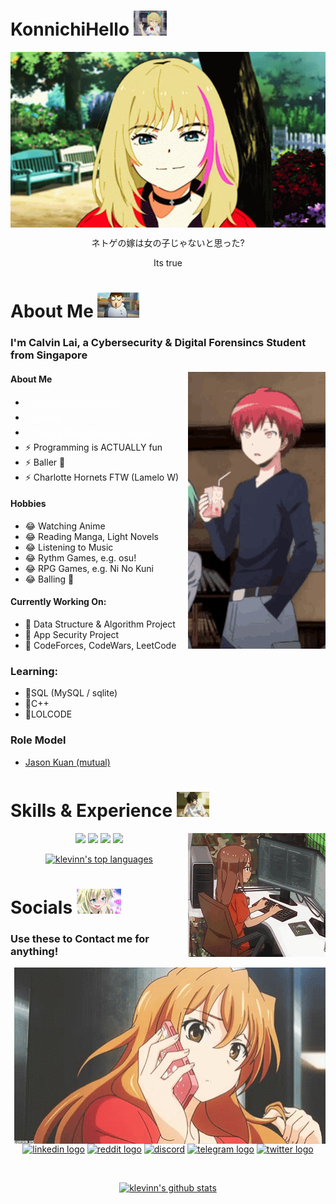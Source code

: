 # KonnichiHello <img height="40" src="https://github.com/klevinn/klevinn/blob/main/assets/waving.gif"/>

<div align="center">
   <a href="https://plancke.io/hypixel/player/stats/underwearbrand" >
    <img hight="300" width="700" alt="Banner GIF" align="center" src="https://github.com/klevinn/klevinn/blob/master/assets/banner.gif">
  </a>
  <p>ネトゲの嫁は女の子じゃないと思った?</p>
  <p>Its true</p>
</div>

# About Me <img height="40" src="https://github.com/klevinn/klevinn/blob/main/assets/about.gif"/>

### I'm Calvin Lai, a Cybersecurity & Digital Forensincs Student from Singapore

<div align="center">
  <img src="https://github.com/klevinn/klevinn/blob/main/assets/profile.gif" align="right">
</div>

#### About Me
- <a style="color:white;" href="https://codeforces.com/profile/klevinn">⚡ Actual Noobgrammer</a>
- <a style="color:white;" href="https://steamcommunity.com/id/kirisakibestgirl/">⚡ Gamer</a>
- <a style="color:white;" href="https://myanimelist.net/profile/klevinn">⚡ Manga Stan (Manga > Anime)</a>
- ⚡ Programming is ACTUALLY fun
- ⚡ Baller 🏀 
- ⚡ Charlotte Hornets FTW (Lamelo W)

#### Hobbies
- 😂 Watching Anime
- 😂 Reading Manga, Light Novels
- 😂 Listening to Music
- 😂 Rythm Games, e.g. osu!
- 😂 RPG Games, e.g. Ni No Kuni
- 😂 Balling 🏀

#### Currently Working On:
- 🌱 Data Structure & Algorithm Project
- 🌱 App Security Project
- 🌱 CodeForces, CodeWars, LeetCode

### Learning:
- 🤔SQL (MySQL / sqlite)
- 🤔C++
- 🤔LOLCODE

### Role Model
- <a href="https://github.com/KJHJason">Jason Kuan (mutual)</a>

# Skills & Experience <img height="40" src="https://github.com/klevinn/klevinn/blob/main/assets/skills.gif"/>

<div align="center">
  <img src="https://github.com/klevinn/klevinn/blob/main/assets/coding.gif" align="right">
</div>

<p align="center">
  <img src="https://img.shields.io/badge/python-3670A0?style=for-the-badge&logo=python&logoColor=ffdd54"/> <img src="https://img.shields.io/badge/html5-%23E34F26.svg?style=for-the-badge&logo=html5&logoColor=white"/> <img src="https://img.shields.io/badge/css3-%231572B6.svg?style=for-the-badge&logo=css3&logoColor=white"/> <img src="https://img.shields.io/badge/javascript-%23323330.svg?style=for-the-badge&logo=javascript&logoColor=%23F7DF1E"/> <br>

</p>
<p align="center">
  <a href="https://github.com/klevinn"><img src="https://github-readme-stats.vercel.app/api/top-langs/?username=klevinn&layout=compact&theme=dark&hide=html" alt="klevinn's top languages"></a>
</p>

# Socials <img height="40" src="https://github.com/klevinn/klevinn/blob/main/assets/addict.gif"/>

### Use these to Contact me for anything!

<div align="center">
  <img src="https://github.com/klevinn/klevinn/blob/main/assets/calling.gif" align="right">
</div>

<p align="center">
  <a href="https://www.linkedin.com/in/calvin-lai-671971225/" target="_blank"> <img src='https://img.shields.io/badge/CalvinLai-%230077B5.svg?style=for-the-badge&logo=linkedin&logoColor=white' alt='linkedin logo' height='40'></a>
  <a href="https://www.reddit.com/user/imaweeaboo_" target="_blank"><img src='https://img.shields.io/badge/@imaweeaboo_-FF4500?style=for-the-badge&logo=reddit&logoColor=white' alt='reddit logo' height='40'></a>
  <a href="#" target="_blank"><img src="https://img.shields.io/badge/@noisy%20-%237289DA.svg?&style=for-the-badge&logo=discord&logoColor=white" alt = "discord" height=40/></a>
  <a href="#" target="_blank"><img src='https://img.shields.io/badge/@woyaochibingqiling-2CA5E0?style=for-the-badge&logo=telegram&logoColor=white' alt='telegram logo' height='40'></a>
  <a href="#" target="_blank"><img src='https://img.shields.io/badge/@mrweeaboo_-%231DA1F2.svg?style=for-the-badge&logo=Twitter&logoColor=white' alt='twitter logo' height='40'></a>
</p>

<br>

<p align="center">
  <a href="https://github.com/klevinn"><img src="https://github-readme-stats.vercel.app/api?username=klevinn&count_private=true&show_icons=true&theme=gruvbox" alt="klevinn's github stats"></a>
</p>
<!--
**klevinn/klevinn** is a ✨ _special_ ✨ repository because its `README.md` (this file) appears on your GitHub profile.

Here are some ideas to get you started:

- 🔭 I’m currently working on ...
- 🌱 I’m currently learning ...
- 👯 I’m looking to collaborate on ...
- 🤔 I’m looking for help with ...
- 💬 Ask me about ...
- 📫 How to reach me: ...
- 😄 Pronouns: ...
- ⚡ Fun fact: ...
-->